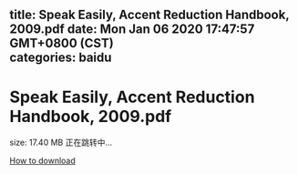 
title: Speak Easily, Accent Reduction Handbook, 2009.pdf
date: Mon Jan 06 2020 17:47:57 GMT+0800 (CST)    
categories: baidu
---

# Speak Easily, Accent Reduction Handbook, 2009.pdf
size: 17.40 MB
 正在跳转中...
 

[How to download](https://bpcam.bemobtrk.com/go/2ceec3aa-1ca2-46d6-b9ff-aaa5c184517c?jno=2257)